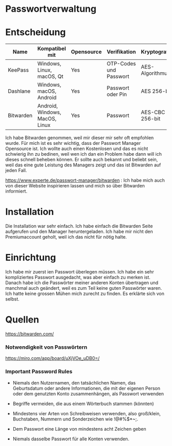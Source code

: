 # Passwortverwaltung

# Entscheidung

|Name     |Kompatibel mit                 |Opensource |Verifikation          |Kryptografie    |Preis |Benutzerfreundlichkeit                       |
|---------|-------------------------------|-----------|----------------------|----------------|------|---------------------------------------------|
|KeePass  |Windows, Linux, macOS, Qt      |Yes        |OTP-Codes und Passwort|AES-Algorithmus |0 CHF |benutzerfreundlich aber auch sehr erweiterbar|
|Dashlane |Windows, macOS, Android 	      |Yes        |Passwort oder Pin     |AES 256-bit     |0 CHF |gut bedienbar                              	 |
|Bitwarden|Android, Windows, MacOS, Linux |Yes        |Passwort              |AES-CBC 256-bit |0 CHF |Sehr gut bedienbar, sehr selbsterklärend     |


Ich habe Bitwarden genommen, weil mir dieser mir sehr oft empfohlen wurde. Für mich ist es sehr wichtig, dass der Passwort Manager Opensource ist. Ich wollte auch einen Kostenlosen und das es nicht schwierig ihn zu bedinen, weil wen ich dan ein Problem habe dann will ich dieses schnell beheben können. Er sollte auch bekannt und beliebt sein, weil das eine gute Leistung des Managers zeigt und das ist Bitwarden auf jeden Fall.

https://www.experte.de/passwort-manager/bitwarden : Ich habe mich auch von dieser Website inspirieren lassen und mich so über Bitwarden informiert.



# Installation
Die Installation war sehr einfach. Ich habe einfach die Bitwarden Seite aufgerufen und den Manager heruntergeladen. Ich habe mir nicht den Premiumaccount geholt, weil ich das nicht für nötig halte.

# Einrichtung
Ich habe mir zuerst ien Passwort überlegen müssen. Ich habe ein sehr kompliziertes Passwort ausgedacht, was aber einfach zu merken ist. Danach habe ich die Passwörter meiner anderen Konten übertragen und manchmal auch geändert, weil es zum Teil keine guten Passwörter waren. Ich hatte keine grossen Mühen mich zurecht zu finden. Es erklärte sich von selbst. 

# Quellen
https://bitwarden.com/



### Notwendigkeit von Passwörtern
https://miro.com/app/board/uXjVOe_uDB0=/


### Important Password Rules

- Niemals den Nutzernamen, den tatsächlichen Namen, das Geburtsdatum oder andere Informationen, die mit der eigenen Person oder dem genutzten Konto         zusammenhängen, als Passwort verwenden

- Begriffe vermeiden, die aus einem Wörterbuch stammen (könnten)

- Mindestens vier Arten von Schreibweisen verwenden, also groß/klein, Buchstaben, Nummern und Sonderzeichen wie !@#%$*~;.

- Dem Passwort eine Länge von mindestens acht Zeichen geben

- Niemals dasselbe Passwort für alle Konten verwenden.
